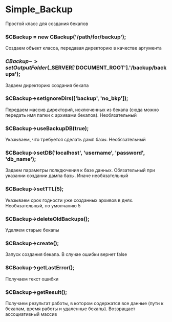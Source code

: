 # Simple_Backup
Простой класс для создания бекапов 


### $CBackup = new CBackup('/path/for/backup');
Создаем объект класса, передавая директорию в качестве аргумента

### $CBackup->setOutputFolder($_SERVER['DOCUMENT_ROOT'].'/backup/backups');
Задаем директорию создания бекапа

### $CBackup->setIgnoreDirs(['backup', 'no_bkp']);
Передаем массив директорий, исключенных из бекапа (сюда можно передать имя папки с архивами бекапов). Необязательный

### $CBackup->useBackupDB(true);
Указываем, что требуется сделать дамп базы. Необязательный

### $CBackup->setDB('localhost', 'username', 'password', 'db_name');
Задаем параметры полкдючения к базе данных. Обязательный при указании создании дампа базы. Иначе необязательный

### $CBackup->setTTL(5);
Указываем срок годности уже созданных архивов в днях. Необязательный, по умолчанию 5

### $CBackup->deleteOldBackups(); 
Удаляем старые бекапы

### $CBackup->create(); 
Запуск создания бекапа. В случае ошибки вернет false 

### $CBackup->getLastError(); 
Получаем текст ошибки

### $CBackup->getResult();
Получаем результат работы, в котором содержатся все данные (пути к бекапам, время работы и удаленные бекапы). Возвращает ассоциативный массив

